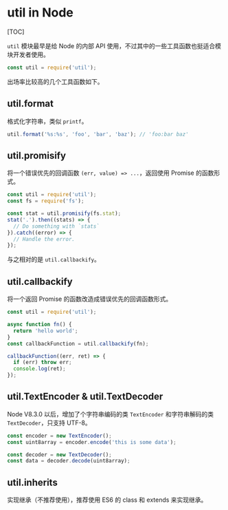 # util in Node

[TOC]

`util` 模块最早是给 Node 的内部 API 使用，不过其中的一些工具函数也挺适合模块开发者使用。

```js
const util = require('util');
```

出场率比较高的几个工具函数如下。

## util.format

格式化字符串，类似 `printf`。

```js
util.format('%s:%s', 'foo', 'bar', 'baz'); // 'foo:bar baz'
```

## util.promisify

将一个错误优先的回调函数 `(err, value) => ...`，返回使用 Promise 的函数形式。

```js
const util = require('util');
const fs = require('fs');

const stat = util.promisify(fs.stat);
stat('.').then((stats) => {
  // Do something with `stats`
}).catch((error) => {
  // Handle the error.
});
```

与之相对的是 `util.callbackify`。

## util.callbackify

将一个返回 Promise 的函数改造成错误优先的回调函数形式。

```js
const util = require('util');

async function fn() {
  return 'hello world';
}
const callbackFunction = util.callbackify(fn);

callbackFunction((err, ret) => {
  if (err) throw err;
  console.log(ret);
});
```

## util.TextEncoder & util.TextDecoder

Node V8.3.0 以后，增加了个字符串编码的类 `TextEncoder` 和字符串解码的类 `TextDecoder`，只支持 UTF-8。

```js
const encoder = new TextEncoder();
const uint8array = encoder.encode('this is some data');

const decoder = new TextDecoder();
const data = decoder.decode(uint8array);
```

## util.inherits

实现继承（不推荐使用），推荐使用 ES6 的 class 和 extends 来实现继承。
